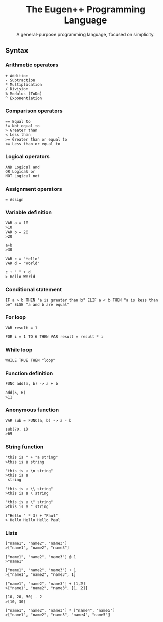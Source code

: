 <div align="center">

<h1>The Eugen++ Programming Language</h1>
<p>A general-purpose programming language, focused on simplicity.</p>

</div>

<h2>Syntax</h2>
<h3>Arithmetic operators</h3>

~~~
+ Addition
- Subtraction
* Multiplication
/ Division
% Modulus (ToDo)
^ Exponentiation
~~~

<h3>Comparison operators</h3>

~~~
== Equal to
!= Not equal to
> Greater than
< Less than
>= Greater than or equal to
<= Less than or equal to
~~~


<h3>Logical operators</h3>

~~~
AND Logical and
OR Logical or
NOT Logical not
~~~

<h3>Assignment operators</h3>

~~~
= Assign
~~~

<h3>Variable definition</h3>

~~~
VAR a = 10
>10
VAR b = 20
>20

a+b
>30

VAR c = "Hello"
VAR d = "World"

c + " " + d
> Hello World
~~~

<h3>Conditional statement</h3>

~~~
IF a > b THEN "a is greater than b" ELIF a < b THEN "a is kess than be" ELSE "a and b are equal"
~~~

<h3>For loop</h3>

~~~
VAR result = 1

FOR i = 1 TO 6 THEN VAR result = result * i
~~~

<h3>While loop</h3>

~~~
WHILE TRUE THEN "loop"
~~~

<h3>Function definition</h3>

~~~
FUNC add(a, b) -> a + b

add(5, 6)
>11
~~~

<h3>Anonymous function</h3>

~~~
VAR sub = FUNC(a, b) -> a - b

sub(70, 1)
>69
~~~

<h3>String function</h3>

~~~
"this is " + "a string"
>this is a string

"this is a \n string"
>this is a 
 string

"this is a \\ string"
>this is a \ string

"this is a \" string"
>this is a " string

("Hello " * 3) + "Paul"
> Hello Hello Hello Paul
~~~

<h3>Lists</h3>

~~~
["name1", "name2", "name3"]
>["name1", "name2", "name3"]

["name1", "name2", "name3"] @ 1
>"name1"

["name1", "name2", "name3"] + 1
>["name1", "name2", "name3", 1]

["name1", "name2", "name3"] + [1,2]
>["name1", "name2", "name3", [1, 2]]

[10, 20, 30] - 2
>[10, 30]

["name1", "name2", "name3"] * ["name4", "name5"]
>["name1", "name2", "name3", "name4", "name5"]
~~~